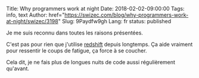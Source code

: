 Title: Why programmers work at night
Date: 2018-02-02-09:00:00
Tags: info, text
Author: href="https://swizec.com/blog/why-programmers-work-at-night/swizec/3198"
Slug: 9Paydfw9gh
Lang: fr
status: published

Je me suis reconnu dans toutes les raisons présentées.

C'est pas pour rien que j'utilise [redshift](http://jonls.dk/redshift/) depuis longtemps. Ça aide vraiment pour ressentir le coups de fatigue, ça force à se coucher.

Cela dit, je ne fais plus de longues nuits de code aussi régulièrement qu'avant.
